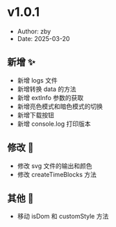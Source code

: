 # v1.0.1

- Author: zby
- Date: 2025-03-20

## 新增 ✨

- 新增 logs 文件
- 新增转换 data 的方法
- 新增 extInfo 参数的获取
- 新增亮色模式和暗色模式的切换
- 新增下载按钮
- 新增 console.log 打印版本

## 修改 📝

- 修改 svg 文件的输出和颜色
- 修改 createTimeBlocks 方法

## 其他 🎨

- 移动 isDom 和 customStyle 方法

